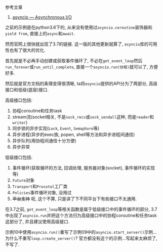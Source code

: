 参考文章

1. [asyncio — Asynchronous I/O](https://docs.python.org/3.7/library/asyncio.html)

之前的示例是在python3.6下的, 从来没有使用过`asyncio.coroutine`装饰器和`yield from`, 直接上的`async`和`await`. 

然而官网上很快就出现了3.7的链接. 这一版的其他更新就算了, `asyncio`库的可用性也有了很大的优化. 

首先就是不必再手动创建或获取事件循环了, 不必在`get_event_loop`然后`run_forever`或`run_until_complete`, 直接一个`asyncio.run(协程)`就可以了, 方便好多.

然后就是官方文档的条理变得很清晰, ta将`asyncio`提供的API分为了两部分, 高级接口和低级(底层)接口.

高级接口包括:

1. 协程coroutine和任务task
2. stream流(socket相关, 不是`sock_recv`或`sock_sendall`这种, 而是`reader`和`writer`)
3. 同步锁的异步实现(`Lock`, `Event`, `Semaphore`等)
4. 异步进程(异步的exec族, popen, shell等方法和异步进程间通信)
5. 异步队列(用协程间通信十分方便)
6. 异步异常

低级接口包括:

1. 事件循环(获取循环的方法, 回调处理, 服务器对象(socket), 事件循环的实现等)
2. `Future`对象
3. `Transport`和`Procotol`工厂类
4. `Policies`事件循环对象, 没用过
5. ~~平台支持~~ 呃, 这个不算, 只是讲了下不同平台下有些接口不太通用.

在3.7之前, `get_event_loop`等相关函数是属于低级接口中的事件循环的部分, 3.7中出现了`asyncio.run`并把这个方法归为高级接口中的协程coroutine和任务task这部分了, 并且建议使用高级接口.

示例10中使用`asyncio.run()`重写了示例09中的`asyncio.start_server()`示例...为什么不重写`loop.create_server()`? 官方都没有这个的示例...写起来太麻烦了, 不写了.
